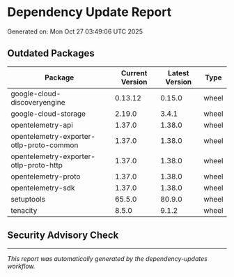 # Dependency Update Report

Generated on: Mon Oct 27 03:49:06 UTC 2025

## Outdated Packages

| Package | Current Version | Latest Version | Type |
|---------|----------------|----------------|------|
| google-cloud-discoveryengine | 0.13.12 | 0.15.0 | wheel |
| google-cloud-storage | 2.19.0 | 3.4.1 | wheel |
| opentelemetry-api | 1.37.0 | 1.38.0 | wheel |
| opentelemetry-exporter-otlp-proto-common | 1.37.0 | 1.38.0 | wheel |
| opentelemetry-exporter-otlp-proto-http | 1.37.0 | 1.38.0 | wheel |
| opentelemetry-proto | 1.37.0 | 1.38.0 | wheel |
| opentelemetry-sdk | 1.37.0 | 1.38.0 | wheel |
| setuptools | 65.5.0 | 80.9.0 | wheel |
| tenacity | 8.5.0 | 9.1.2 | wheel |

## Security Advisory Check


---
*This report was automatically generated by the dependency-updates workflow.*
